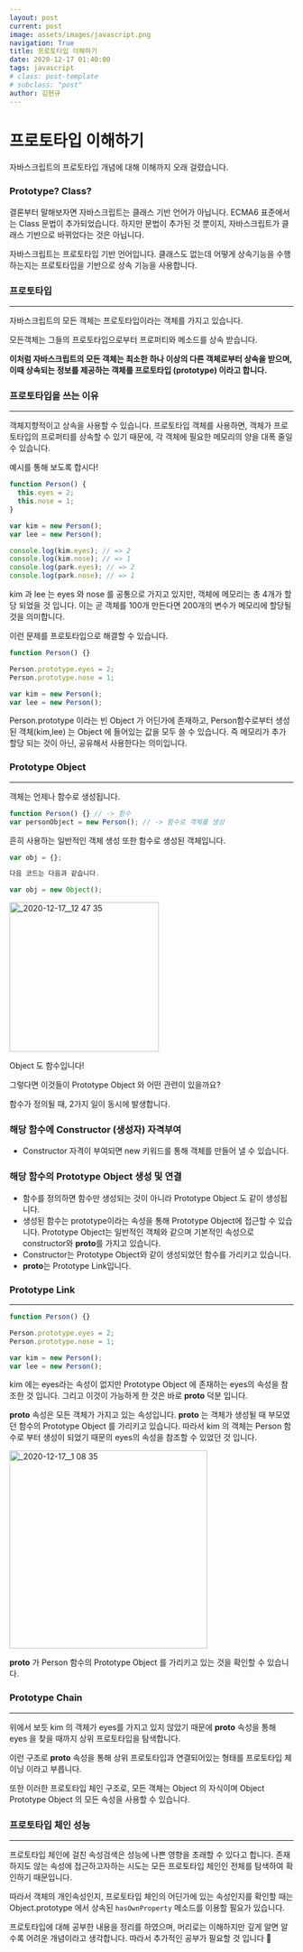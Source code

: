 ```yaml
---
layout: post
current: post
image: assets/images/javascript.png
navigation: True
title: 프로토타입 이해하기
date: 2020-12-17 01:40:00
tags: javascript
# class: post-template
# subclass: "post"
author: 김현규
---
```


# 프로토타입 이해하기

자바스크립트의 프로토타입 개념에 대해 이해까지 오래 걸렸습니다.
</br>

### Prototype? Class?

결론부터 말해보자면 자바스크립트는 클래스 기반 언어가 아닙니다.
ECMA6 표준에서는 Class 문법이 추가되었습니다.
하지만 문법이 추가된 것 뿐이지, 자바스크립트가 클래스 기반으로 바뀌었다는 것은 아닙니다.

자바스크립트는 프로토타입 기반 언어입니다. 클래스도 없는데 어떻게 상속기능을 수행하는지는
프로토타입을 기반으로 상속 기능을 사용합니다.

### 프로토타입

---

자바스크립트의 모든 객체는 프로토타입이라는 객체를 가지고 있습니다.

모든객체는 그들의 프로토타입으로부터 프로퍼티와 메소드를 상속 받습니다.

**이처럼 자바스크립트의 모든 객체는 최소한 하나 이상의 다른 객체로부터 상속을 받으며, 이때 상속되는 정보를 제공하는 객체를 프로토타입 (prototype) 이라고 합니다.**

### 프로토타입을 쓰는 이유

---

객체지향적이고 상속을 사용할 수 있습니다.
프로토타입 객체를 사용하면, 객체가 프로토타입의 프로퍼티를 상속할 수 있기 때문에, 각 객체에 필요한
메모리의 양을 대폭 줄일 수 있습니다.

예시를 통해 보도록 합시다!

```js
function Person() {
  this.eyes = 2;
  this.nose = 1;
}

var kim = new Person();
var lee = new Person();

console.log(kim.eyes); // => 2
console.log(kim.nose); // => 1
console.log(park.eyes); // => 2
console.log(park.nose); // => 1
```

kim 과 lee 는 eyes 와 nose 를 공통으로 가지고 있지만, 객체에 메모리는 총 4개가 할당 되었을 것 입니다. 이는 곧 객체를 100개 만든다면 200개의 변수가 메모리에 할당될 것을 의미합니다.

이런 문제를 프로토타입으로 해결할 수 있습니다.

```js
function Person() {}

Person.prototype.eyes = 2;
Person.prototype.nose = 1;

var kim = new Person();
var lee = new Person();
```

Person.prototype 이라는 빈 Object 가 어딘가에 존재하고, Person함수로부터 생성된 객체(kim,lee) 는 Object 에 들어있는 값을 모두 쓸 수 있습니다.
즉 메모리가 추가 할당 되는 것이 아닌, 공유해서 사용한다는 의미입니다.

### Prototype Object

---

객체는 언제나 함수로 생성됩니다.

```js
function Person() {} // -> 함수
var personObject = new Person(); // -> 함수로 객체를 생성
```

흔히 사용하는 일반적인 객체 생성 또한 함수로 생성된 객체입니다.

```js
var obj = {};

다음 코드는 다음과 같습니다.

var obj = new Object();
```

<img width="265" alt="_2020-12-17__12 47 35" src="https://user-images.githubusercontent.com/46562138/102376734-431f3700-4007-11eb-8b0b-42da2b35890a.png">

Object 도 함수입니다!

그렇다면 이것들이 Prototype Object 와 어떤 관련이 있을까요?

함수가 정의될 때, 2가지 일이 동시에 발생합니다.

### **해당 함수에 Constructor (생성자) 자격부여**

- Constructor 자격이 부여되면 new 키워드를 통해 객체를 만들어 낼 수 있습니다.

### 해당 함수의 Prototype Object 생성 및 연결

- 함수를 정의하면 함수만 생성되는 것이 아니라 Prototype Object 도 같이 생성됩니다.
- 생성된 함수는 prototype이라는 속성을 통해 Prototype Object에 접근할 수 있습니다. Prototype Object는 일반적인 객체와 같으며 기본적인 속성으로 constructor와 ****proto****를 가지고 있습니다.
- Constructor는 Prototype Object와 같이 생성되었던 함수를 가리키고 있습니다.
- ****proto****는 Prototype Link입니다.

### Prototype Link

---

```js
function Person() {}

Person.prototype.eyes = 2;
Person.prototype.nose = 1;

var kim = new Person();
var lee = new Person();
```

kim 에는 eyes라는 속성이 없지만 Prototype Object 에 존재하는 eyes의 속성을 참조한 것 입니다. 그리고 이것이 가능하게 한 것은 바로 ****proto**** 덕분 입니다.

****proto**** 속성은 모든 객체가 가지고 있는 속성입니다.
****proto**** 는 객체가 생성될 때 부모였던 함수의 Prototype Object 를 가리키고 있습니다. 따라서 kim 의 객체는 Person 함수로 부터 생성이 되었기 때문의 eyes의 속성을 참조할 수 있었던 것 입니다.

<img width="351" alt="_2020-12-17__1 08 35" src="https://user-images.githubusercontent.com/46562138/102376722-40bcdd00-4007-11eb-898d-da2c40a2aea0.png">

****proto**** 가 Person 함수의 Prototype Object 를 가리키고 있는 것을 확인할 수 있습니다.

### Prototype Chain

---

위에서 보듯 kim 의 객체가 eyes를 가지고 있지 않았기 때문에 ****proto**** 속성을 통해 eyes 을 찾을 때까지 상위 프로토타입을 탐색합니다.

이런 구조로 ****proto**** 속성을 통해 상위 프로토타입과 연결되어있는 형태를 프로토타입 체이닝 이라고 부릅니다.

또한 이러한 프로토타입 체인 구조로, 모든 객체는 Object 의 자식이며 Object Prototype Object 의 모든 속성을 사용할 수 있습니다.

### 프로토타입 체인 성능

---

프로토타입 체인에 걸친 속성검색은 성능에 나쁜 영향을 초래할 수 있다고 합니다. 존재하지도 않는 속성에 접근하고자하는 시도는 모든 프로토타입 체인인 전체를 탐색하여 확인하기 때문입니다.

따라서 객체의 개인속성인지, 프로토타입 체인의 어딘가에 있는 속성인지를 확인할 때는 Object.prototype 에서 상속된 `hasOwnProperty` 메소드를 이용할 필요가 있습니다.

프로토타입에 대해 공부한 내용을 정리를 하였으며, 머리로는 이해하지만 깊게 알면 알수록 어려운 개념이라고 생각합니다. 따라서 추가적인 공부가 필요할 것 입니다 🙂
